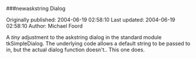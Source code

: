###newaskstring Dialog

Originally published: 2004-06-19 02:58:10
Last updated: 2004-06-19 02:58:10
Author: Michael Foord

A *tiny* adjustment to the askstring dialog in the standard module tkSimpleDialog. The underlying code allows a default string to be passed to in, but the actual dialog function doesn't.. This one does.